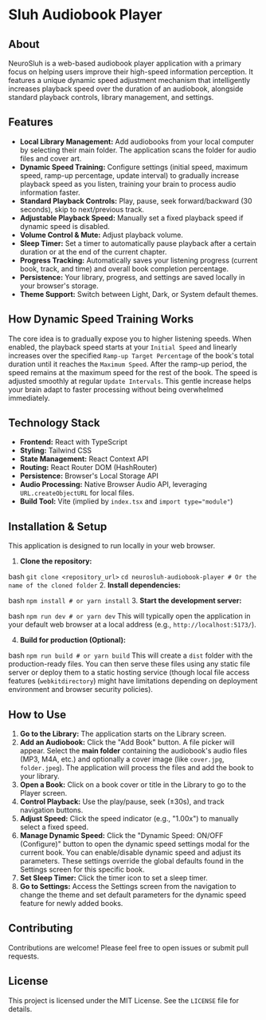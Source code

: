  # Sluh Audiobook Player
 
 ## About
 
 NeuroSluh is a web-based audiobook player application with a primary focus on helping users improve their high-speed information perception. It features a unique dynamic speed adjustment mechanism that intelligently increases playback speed over the duration of an audiobook, alongside standard playback controls, library management, and settings.
 
 ## Features
 
 *   **Local Library Management:** Add audiobooks from your local computer by selecting their main folder. The application scans the folder for audio files and cover art.
 *   **Dynamic Speed Training:** Configure settings (initial speed, maximum speed, ramp-up percentage, update interval) to gradually increase playback speed as you listen, training your brain to process audio information faster.
 *   **Standard Playback Controls:** Play, pause, seek forward/backward (30 seconds), skip to next/previous track.
 *   **Adjustable Playback Speed:** Manually set a fixed playback speed if dynamic speed is disabled.
 *   **Volume Control & Mute:** Adjust playback volume.
 *   **Sleep Timer:** Set a timer to automatically pause playback after a certain duration or at the end of the current chapter.
 *   **Progress Tracking:** Automatically saves your listening progress (current book, track, and time) and overall book completion percentage.
 *   **Persistence:** Your library, progress, and settings are saved locally in your browser's storage.
 *   **Theme Support:** Switch between Light, Dark, or System default themes.
 
 ## How Dynamic Speed Training Works
 
 The core idea is to gradually expose you to higher listening speeds. When enabled, the playback speed starts at your `Initial Speed` and linearly increases over the specified `Ramp-up Target Percentage` of the book's total duration until it reaches the `Maximum Speed`. After the ramp-up period, the speed remains at the maximum speed for the rest of the book. The speed is adjusted smoothly at regular `Update Intervals`. This gentle increase helps your brain adapt to faster processing without being overwhelmed immediately.
 
 ## Technology Stack
 
 *   **Frontend:** React with TypeScript
 *   **Styling:** Tailwind CSS
 *   **State Management:** React Context API
 *   **Routing:** React Router DOM (HashRouter)
 *   **Persistence:** Browser's Local Storage API
 *   **Audio Processing:** Native Browser Audio API, leveraging `URL.createObjectURL` for local files.
 *   **Build Tool:** Vite (implied by `index.tsx` and `import type="module"`)
 
 ## Installation & Setup
 
 This application is designed to run locally in your web browser.
 
 1.  **Clone the repository:**
     
bash
    ```
    git clone <repository_url>
    ```
    ```
    cd neurosluh-audiobook-player # Or the name of the cloned folder
    ``` 
 2.  **Install dependencies:**
     
bash
    ```
    npm install # or yarn install
    ``` 
 3.  **Start the development server:**
     
bash
    ```
    npm run dev # or yarn dev
    ``` 
This will typically open the application in your default web browser at a local address (e.g., `http://localhost:5173/`).
 
 4.  **Build for production (Optional):**
     
bash
     ```
     npm run build # or yarn build
     ```
This will create a `dist` folder with the production-ready files. You can then serve these files using any static file server or deploy them to a static hosting service (though local file access features (`webkitdirectory`) might have limitations depending on deployment environment and browser security policies).
 
 ## How to Use
 
 1.  **Go to the Library:** The application starts on the Library screen.
 2.  **Add an Audiobook:** Click the "Add Book" button. A file picker will appear. Select the **main folder** containing the audiobook's audio files (MP3, M4A, etc.) and optionally a cover image (like `cover.jpg`, `folder.jpeg`). The application will process the files and add the book to your library.
 3.  **Open a Book:** Click on a book cover or title in the Library to go to the Player screen.
 4.  **Control Playback:** Use the play/pause, seek (±30s), and track navigation buttons.
 5.  **Adjust Speed:** Click the speed indicator (e.g., "1.00x") to manually select a fixed speed.
 6.  **Manage Dynamic Speed:** Click the "Dynamic Speed: ON/OFF (Configure)" button to open the dynamic speed settings modal for the current book. You can enable/disable dynamic speed and adjust its parameters. These settings override the global defaults found in the Settings screen for this specific book.
 7.  **Set Sleep Timer:** Click the timer icon to set a sleep timer.
 8.  **Go to Settings:** Access the Settings screen from the navigation to change the theme and set default parameters for the dynamic speed feature for newly added books.
 
 ## Contributing
 
 Contributions are welcome! Please feel free to open issues or submit pull requests.
 
 ## License
 
 This project is licensed under the MIT License. See the `LICENSE` file for details.

